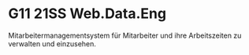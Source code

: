 # G11 21SS Web.Data.Eng

Mitarbeitermanagementsystem für Mitarbeiter und ihre Arbeitszeiten zu verwalten und einzusehen.